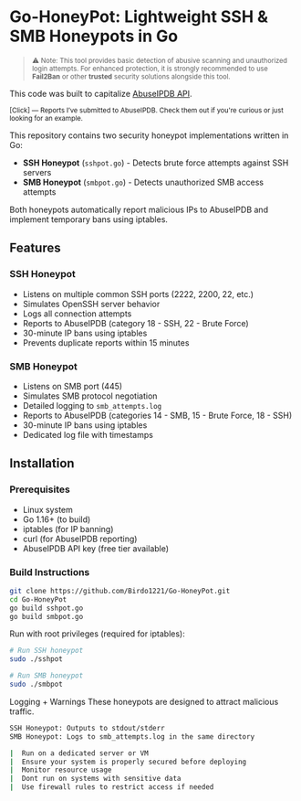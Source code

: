 # Go-HoneyPot: Lightweight SSH & SMB Honeypots in Go


> <sup> ⚠️ Note: This tool provides basic detection of abusive scanning and unauthorized login attempts. For enhanced protection, it is strongly recommended to use **Fail2Ban** or other **trusted** security solutions alongside this tool. </sup>

This code was built to capitalize [AbuseIPDB API](https://www.abuseipdb.com/user/137416).  

 <sup> [Click] — Reports I’ve submitted to AbuseIPDB. Check them out if you're curious or just looking for an example.</sup>

This repository contains two security honeypot implementations written in Go:
- **SSH Honeypot** (`sshpot.go`) - Detects brute force attempts against SSH servers
- **SMB Honeypot** (`smbpot.go`) - Detects unauthorized SMB access attempts

Both honeypots automatically report malicious IPs to AbuseIPDB and implement temporary bans using iptables.

## Features

### SSH Honeypot
- Listens on multiple common SSH ports (2222, 2200, 22, etc.)
- Simulates OpenSSH server behavior
- Logs all connection attempts
- Reports to AbuseIPDB (category 18 - SSH, 22 - Brute Force)
- 30-minute IP bans using iptables
- Prevents duplicate reports within 15 minutes

### SMB Honeypot
- Listens on SMB port (445)
- Simulates SMB protocol negotiation
- Detailed logging to `smb_attempts.log`
- Reports to AbuseIPDB (categories 14 - SMB, 15 - Brute Force, 18 - SSH)
- 30-minute IP bans using iptables
- Dedicated log file with timestamps

## Installation

### Prerequisites
- Linux system
- Go 1.16+ (to build)
- iptables (for IP banning)
- curl (for AbuseIPDB reporting)
- AbuseIPDB API key (free tier available)

### Build Instructions
```bash
git clone https://github.com/Birdo1221/Go-HoneyPot.git
cd Go-HoneyPot
go build sshpot.go
go build smbpot.go
```

Run with root privileges (required for iptables):

```bash
# Run SSH honeypot
sudo ./sshpot

# Run SMB honeypot
sudo ./smbpot
```

Logging + Warnings
These honeypots are designed to attract malicious traffic.

```bash
SSH Honeypot: Outputs to stdout/stderr
SMB Honeypot: Logs to smb_attempts.log in the same directory

|  Run on a dedicated server or VM
|  Ensure your system is properly secured before deploying
|  Monitor resource usage
|  Dont run on systems with sensitive data
|  Use firewall rules to restrict access if needed
```
